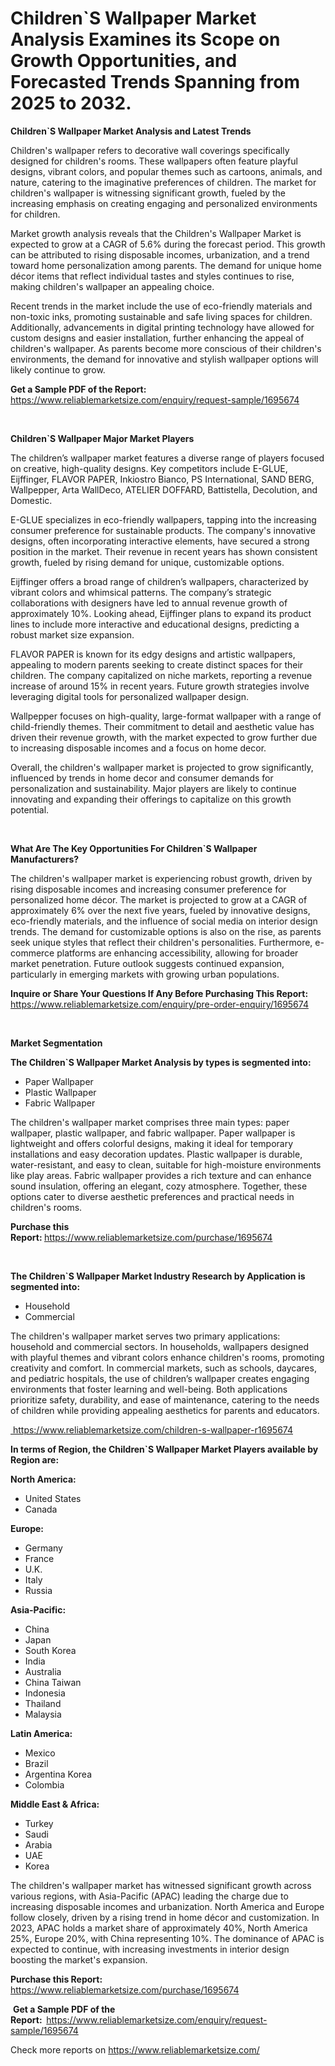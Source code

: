 <p><h1>Children`S Wallpaper Market Analysis Examines its Scope on Growth Opportunities, and Forecasted Trends Spanning from 2025 to 2032.</h1></p><p><strong>Children`S Wallpaper Market Analysis and Latest Trends</strong></p>
<p><p>Children's wallpaper refers to decorative wall coverings specifically designed for children's rooms. These wallpapers often feature playful designs, vibrant colors, and popular themes such as cartoons, animals, and nature, catering to the imaginative preferences of children. The market for children's wallpaper is witnessing significant growth, fueled by the increasing emphasis on creating engaging and personalized environments for children.</p><p>Market growth analysis reveals that the Children's Wallpaper Market is expected to grow at a CAGR of 5.6% during the forecast period. This growth can be attributed to rising disposable incomes, urbanization, and a trend toward home personalization among parents. The demand for unique home décor items that reflect individual tastes and styles continues to rise, making children's wallpaper an appealing choice.</p><p>Recent trends in the market include the use of eco-friendly materials and non-toxic inks, promoting sustainable and safe living spaces for children. Additionally, advancements in digital printing technology have allowed for custom designs and easier installation, further enhancing the appeal of children's wallpaper. As parents become more conscious of their children's environments, the demand for innovative and stylish wallpaper options will likely continue to grow.</p></p>
<p><strong>Get a Sample PDF of the Report:&nbsp;</strong> <a href="https://www.reliablemarketsize.com/enquiry/request-sample/1695674?utm_campaign=1103&utm_medium=2&utm_source=Github&utm_content=ia&utm_term=08012025&utm_id=childrens-wallpaper">https://www.reliablemarketsize.com/enquiry/request-sample/1695674</a></p>
<p>&nbsp;</p>
<p><strong>Children`S Wallpaper Major Market Players</strong></p>
<p><p>The children’s wallpaper market features a diverse range of players focused on creative, high-quality designs. Key competitors include E-GLUE, Eijffinger, FLAVOR PAPER, Inkiostro Bianco, PS International, SAND BERG, Wallpepper, Arta WallDeco, ATELIER DOFFARD, Battistella, Decolution, and Domestic.</p><p>E-GLUE specializes in eco-friendly wallpapers, tapping into the increasing consumer preference for sustainable products. The company's innovative designs, often incorporating interactive elements, have secured a strong position in the market. Their revenue in recent years has shown consistent growth, fueled by rising demand for unique, customizable options.</p><p>Eijffinger offers a broad range of children’s wallpapers, characterized by vibrant colors and whimsical patterns. The company’s strategic collaborations with designers have led to annual revenue growth of approximately 10%. Looking ahead, Eijffinger plans to expand its product lines to include more interactive and educational designs, predicting a robust market size expansion.</p><p>FLAVOR PAPER is known for its edgy designs and artistic wallpapers, appealing to modern parents seeking to create distinct spaces for their children. The company capitalized on niche markets, reporting a revenue increase of around 15% in recent years. Future growth strategies involve leveraging digital tools for personalized wallpaper design.</p><p>Wallpepper focuses on high-quality, large-format wallpaper with a range of child-friendly themes. Their commitment to detail and aesthetic value has driven their revenue growth, with the market expected to grow further due to increasing disposable incomes and a focus on home decor.</p><p>Overall, the children's wallpaper market is projected to grow significantly, influenced by trends in home decor and consumer demands for personalization and sustainability. Major players are likely to continue innovating and expanding their offerings to capitalize on this growth potential.</p></p>
<p>&nbsp;</p>
<p><strong>What Are The Key Opportunities For Children`S Wallpaper Manufacturers?</strong></p>
<p><p>The children's wallpaper market is experiencing robust growth, driven by rising disposable incomes and increasing consumer preference for personalized home décor. The market is projected to grow at a CAGR of approximately 6% over the next five years, fueled by innovative designs, eco-friendly materials, and the influence of social media on interior design trends. The demand for customizable options is also on the rise, as parents seek unique styles that reflect their children's personalities. Furthermore, e-commerce platforms are enhancing accessibility, allowing for broader market penetration. Future outlook suggests continued expansion, particularly in emerging markets with growing urban populations.</p></p>
<p><strong>Inquire or Share Your Questions If Any Before Purchasing This Report:</strong> <a href="https://www.reliablemarketsize.com/enquiry/pre-order-enquiry/1695674?utm_campaign=1103&utm_medium=2&utm_source=Github&utm_content=ia&utm_term=08012025&utm_id=childrens-wallpaper">https://www.reliablemarketsize.com/enquiry/pre-order-enquiry/1695674</a></p>
<p>&nbsp;</p>
<p><strong>Market Segmentation</strong></p>
<p><strong>The Children`S Wallpaper Market Analysis by types is segmented into:</strong></p>
<p><ul><li>Paper Wallpaper</li><li>Plastic Wallpaper</li><li>Fabric Wallpaper</li></ul></p>
<p><p>The children's wallpaper market comprises three main types: paper wallpaper, plastic wallpaper, and fabric wallpaper. Paper wallpaper is lightweight and offers colorful designs, making it ideal for temporary installations and easy decoration updates. Plastic wallpaper is durable, water-resistant, and easy to clean, suitable for high-moisture environments like play areas. Fabric wallpaper provides a rich texture and can enhance sound insulation, offering an elegant, cozy atmosphere. Together, these options cater to diverse aesthetic preferences and practical needs in children's rooms.</p></p>
<p><strong>Purchase this Report:&nbsp;</strong><a href="https://www.reliablemarketsize.com/purchase/1695674?utm_campaign=1103&utm_medium=2&utm_source=Github&utm_content=ia&utm_term=08012025&utm_id=childrens-wallpaper">https://www.reliablemarketsize.com/purchase/1695674</a></p>
<p>&nbsp;</p>
<p><strong>The Children`S Wallpaper Market Industry Research by Application is segmented into:</strong></p>
<p><ul><li>Household</li><li>Commercial</li></ul></p>
<p><p>The children's wallpaper market serves two primary applications: household and commercial sectors. In households, wallpapers designed with playful themes and vibrant colors enhance children's rooms, promoting creativity and comfort. In commercial markets, such as schools, daycares, and pediatric hospitals, the use of children’s wallpaper creates engaging environments that foster learning and well-being. Both applications prioritize safety, durability, and ease of maintenance, catering to the needs of children while providing appealing aesthetics for parents and educators.</p></p>
<p><a href="https://www.reliablemarketsize.com/children-s-wallpaper-r1695674?utm_campaign=1103&utm_medium=2&utm_source=Github&utm_content=ia&utm_term=08012025&utm_id=childrens-wallpaper">&nbsp;https://www.reliablemarketsize.com/children-s-wallpaper-r1695674</a></p>
<p><strong>In terms of Region, the Children`S Wallpaper Market Players available by Region are:</strong></p>
<p>
    <p> <strong> North America: </strong>
        <ul>
            <li>United States</li>
            <li>Canada</li>
        </ul>
        </p> 
    <p> <strong> Europe: </strong>
        <ul>
            <li>Germany</li>
            <li>France</li>
            <li>U.K.</li>
            <li>Italy</li>
            <li>Russia</li>
        </ul>
        </p> 
    <p> <strong> Asia-Pacific: </strong>
        <ul>
            <li>China</li>
            <li>Japan</li>
            <li>South Korea</li>
            <li>India</li>
            <li>Australia</li>
            <li>China Taiwan</li>
            <li>Indonesia</li>
            <li>Thailand</li>
            <li>Malaysia</li>
        </ul>
        </p> 
    <p> <strong> Latin America: </strong>
        <ul>
            <li>Mexico</li>
            <li>Brazil</li>
            <li>Argentina Korea</li>
            <li>Colombia</li>
        </ul>
        </p> 
    <p> <strong> Middle East & Africa: </strong>
        <ul>
            <li>Turkey</li>
            <li>Saudi</li>
            <li>Arabia</li>
            <li>UAE</li>
            <li>Korea</li>
        </ul>
    </p>
    </p>
<p><p>The children's wallpaper market has witnessed significant growth across various regions, with Asia-Pacific (APAC) leading the charge due to increasing disposable incomes and urbanization. North America and Europe follow closely, driven by a rising trend in home décor and customization. In 2023, APAC holds a market share of approximately 40%, North America 25%, Europe 20%, with China representing 10%. The dominance of APAC is expected to continue, with increasing investments in interior design boosting the market's expansion.</p></p>
<p><strong>Purchase this Report: </strong><a href="https://www.reliablemarketsize.com/purchase/1695674?utm_campaign=1103&utm_medium=2&utm_source=Github&utm_content=ia&utm_term=08012025&utm_id=childrens-wallpaper">https://www.reliablemarketsize.com/purchase/1695674</a></p>
<p>&nbsp;<strong>Get a Sample PDF of the Report:&nbsp;&nbsp;</strong><a href="https://www.reliablemarketsize.com/enquiry/request-sample/1695674?utm_campaign=1103&utm_medium=2&utm_source=Github&utm_content=ia&utm_term=08012025&utm_id=childrens-wallpaper">https://www.reliablemarketsize.com/enquiry/request-sample/1695674</a></p>
<p><strong></strong></p>
<p>Check more reports on <a href="https://www.reliablemarketsize.com/?utm_campaign=1103&utm_medium=2&utm_source=Github&utm_content=ia&utm_term=08012025&utm_id=childrens-wallpaper">https://www.reliablemarketsize.com/</a></p>